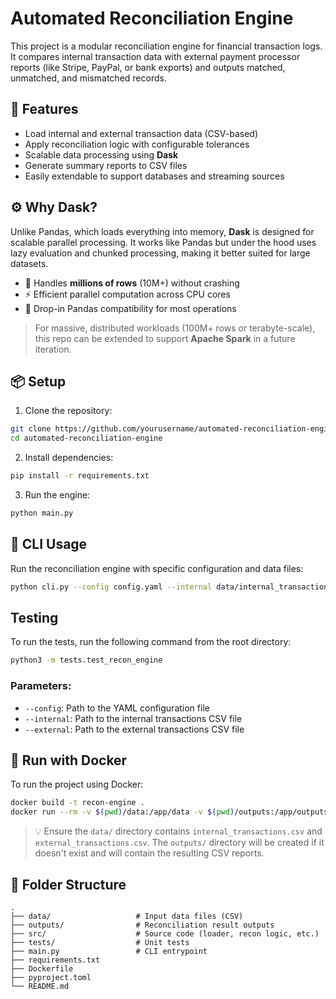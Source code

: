 # Automated Reconciliation Engine

This project is a modular reconciliation engine for financial transaction logs. It compares internal transaction data with external payment processor reports (like Stripe, PayPal, or bank exports) and outputs matched, unmatched, and mismatched records.

## 🚀 Features

- Load internal and external transaction data (CSV-based)
- Apply reconciliation logic with configurable tolerances
- Scalable data processing using **Dask**
- Generate summary reports to CSV files
- Easily extendable to support databases and streaming sources

## ⚙️ Why Dask?

Unlike Pandas, which loads everything into memory, **Dask** is designed for scalable parallel processing. It works like Pandas but under the hood uses lazy evaluation and chunked processing, making it better suited for large datasets.

- 🧠 Handles **millions of rows** (10M+) without crashing
- ⚡ Efficient parallel computation across CPU cores
- 🧩 Drop-in Pandas compatibility for most operations

> For massive, distributed workloads (100M+ rows or terabyte-scale), this repo can be extended to support **Apache Spark** in a future iteration.

## 📦 Setup

1. Clone the repository:

```bash
git clone https://github.com/yourusername/automated-reconciliation-engine.git
cd automated-reconciliation-engine
```

2. Install dependencies:

```bash
pip install -r requirements.txt
```

3. Run the engine:

```bash
python main.py
```

## 🎯 CLI Usage

Run the reconciliation engine with specific configuration and data files:

```bash
python cli.py --config config.yaml --internal data/internal_transactions.csv --external data/external_transactions.csv
```

## Testing
To run the tests, run the following command from the root directory:
```bash
python3 -m tests.test_recon_engine
```

### Parameters:
- `--config`: Path to the YAML configuration file
- `--internal`: Path to the internal transactions CSV file
- `--external`: Path to the external transactions CSV file

## 🐳 Run with Docker

To run the project using Docker:

```bash
docker build -t recon-engine .
docker run --rm -v $(pwd)/data:/app/data -v $(pwd)/outputs:/app/outputs recon-engine
```

> 💡 Ensure the `data/` directory contains `internal_transactions.csv` and `external_transactions.csv`.
> The `outputs/` directory will be created if it doesn't exist and will contain the resulting CSV reports.

## 📂 Folder Structure

```
.
├── data/                   # Input data files (CSV)
├── outputs/                # Reconciliation result outputs
├── src/                    # Source code (loader, recon logic, etc.)
├── tests/                  # Unit tests
├── main.py                 # CLI entrypoint
├── requirements.txt
├── Dockerfile
├── pyproject.toml
└── README.md
```
